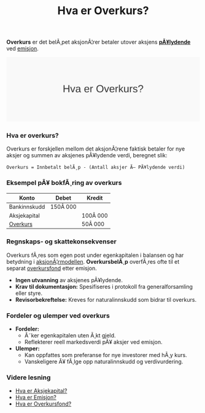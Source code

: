 ﻿---
title: "Hva er Overkurs?"
meta_title: "Hva er Overkurs?"
meta_description: '**Overkurs** er det belÃ¸pet aksjonÃ¦rer betaler utover aksjens **[pÃ¥lydende](/blogs/regnskap/palydende "Hva er PÃ¥lydende? Guide til pÃ¥lydende verdi")** ved ...'
slug: hva-er-overkurs
type: blog
layout: pages/single
---

**Overkurs** er det belÃ¸pet aksjonÃ¦rer betaler utover aksjens **[pÃ¥lydende](/blogs/regnskap/palydende "Hva er PÃ¥lydende? Guide til pÃ¥lydende verdi")** ved [emisjon](/blogs/regnskap/emisjon "Hva er Emisjon? En komplett guide til kapitalforhÃ¸yelse og aksjeutstedelse").

![Overkurs konsept](hva-er-overkurs-image.svg)

### Hva er overkurs?

Overkurs er forskjellen mellom det aksjonÃ¦rene faktisk betaler for nye aksjer og summen av aksjenes pÃ¥lydende verdi, beregnet slik:

```
Overkurs = Innbetalt belÃ¸p - (Antall aksjer Ã— PÃ¥lydende verdi)
```

### Eksempel pÃ¥ bokfÃ¸ring av overkurs

| Konto                                                       | Debet    | Kredit                                                       |
|-------------------------------------------------------------|----------|--------------------------------------------------------------|
| Bankinnskudd                                                | 150Â 000  |                                                              |
| Aksjekapital                                                |          | 100Â 000                                                      |
| [Overkurs](/blogs/regnskap/hva-er-overkurs "Hva er Overkurs? En Guide til Overkurs i Regnskap") |          | 50Â 000                                                       |

### Regnskaps- og skattekonsekvenser

Overkurs fÃ¸res som egen post under egenkapitalen i balansen og har betydning i [aksjonÃ¦rmodellen](/blogs/regnskap/aksjonaermodellen "AksjonÃ¦rmodellen: Skattemodell for Utbytte og Gevinst"). **OverkursbelÃ¸p** overfÃ¸res ofte til et separat [overkursfond](/blogs/regnskap/hva-er-overkursfond "Hva er Overkursfond? Guide til overkurs ved kapitalforhÃ¸yelse") etter emisjon.

- **Ingen utvanning** av aksjenes pÃ¥lydende.
- **Krav til dokumentasjon:** Spesifiseres i protokoll fra generalforsamling eller styre.
- **Revisorbekreftelse:** Kreves for naturalinnskudd som bidrar til overkurs.

### Fordeler og ulemper ved overkurs

* **Fordeler:**
  * Ã˜ker egenkapitalen uten Ã¸kt gjeld.
  * Reflekterer reell markedsverdi pÃ¥ aksjer ved emisjon.
* **Ulemper:**
  * Kan oppfattes som preferanse for nye investorer med hÃ¸y kurs.
  * Vanskeligere Ã¥ fÃ¸lge opp naturalinnskudd og verdivurdering.

### Videre lesning

* [Hva er Aksjekapital?](/blogs/regnskap/hva-er-aksjekapital "Hva er Aksjekapital? Krav og Forklaring")
* [Hva er Emisjon?](/blogs/regnskap/emisjon "Hva er Emisjon? En komplett guide til kapitalforhÃ¸yelse og aksjeutstedelse")
* [Hva er Overkursfond?](/blogs/regnskap/hva-er-overkursfond "Hva er Overkursfond? Guide til overkurs ved kapitalforhÃ¸yelse")


